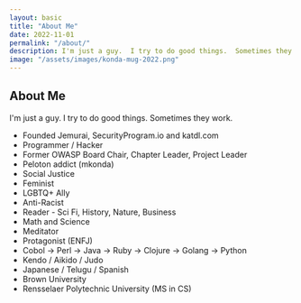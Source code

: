 ```yaml
---
layout: basic
title: "About Me"
date: 2022-11-01
permalink: "/about/"
description: I'm just a guy.  I try to do good things.  Sometimes they work.
image: "/assets/images/konda-mug-2022.png"
---
```


## About Me

I'm just a guy.  I try to do good things.  Sometimes they work.

* Founded Jemurai, SecurityProgram.io and katdl.com
* Programmer / Hacker
* Former OWASP Board Chair, Chapter Leader, Project Leader
* Peloton addict (mkonda)
* Social Justice
* Feminist
* LGBTQ+ Ally
* Anti-Racist
* Reader - Sci Fi, History, Nature, Business
* Math and Science
* Meditator
* Protagonist (ENFJ)
* Cobol -> Perl -> Java -> Ruby -> Clojure -> Golang -> Python
* Kendo / Aikido / Judo
* Japanese / Telugu / Spanish
* Brown University
* Rensselaer Polytechnic University (MS in CS)